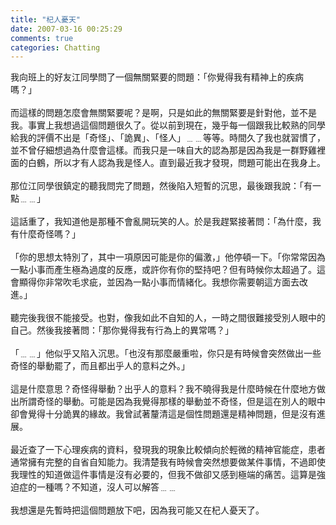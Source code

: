 ```yaml
---
title: "杞人憂天"
date: 2007-03-16 00:25:29
comments: true
categories: Chatting
---
```


我向班上的好友江同學問了一個無關緊要的問題：「你覺得我有精神上的疾病嗎？」<br /><br />而這樣的問題怎麼會無關緊要呢？是啊，只是如此的無關緊要是針對他，並不是我。事實上我想過這個問題很久了。從以前到現在，幾乎每一個跟我比較熟的同學給我的評價不出是「奇怪」、「詭異」、「怪人」﹍﹍等等。時間久了我也就習慣了，並不曾仔細想過為什麼會這樣。而我只是一味自大的認為那是因為我是一群野雞裡面的白鶴，所以才有人認為我是怪人。直到最近我才發現，問題可能出在我身上。<br /><br />那位江同學很鎮定的聽我問完了問題，然後陷入短暫的沉思，最後跟我說：「有一點﹍﹍」<br /><br />這話重了，我知道他是那種不會亂開玩笑的人。於是我趕緊接著問：「為什麼，我有什麼奇怪嗎？」<br /><br />「你的思想太特別了，其中一項原因可能是你的偏激，」他停頓一下。「你常常因為一點小事而產生極為過度的反應，或許你有你的堅持吧？但有時候你太超過了。這會顯得你非常吹毛求疵，並因為一點小事而情緒化。我想你需要朝這方面去改進。」<br /><br />聽完後我很不能接受。也對，像我如此不自知的人，一時之間很難接受別人眼中的自己。然後我接著問：「那你覺得我有行為上的異常嗎？」<br /><br />「﹍﹍」他似乎又陷入沉思。「也沒有那麼嚴重啦，你只是有時候會突然做出一些奇怪的舉動罷了，而且都出乎人的意料之外。」<br /><br />這是什麼意思？奇怪得舉動？出乎人的意料？我不曉得我是什麼時候在什麼地方做出所謂奇怪的舉動。可能是因為我覺得那樣的舉動並不奇怪，但是這在別人的眼中卻會覺得十分詭異的緣故。我曾試著釐清這是個性問題還是精神問題，但是沒有進展。<br /><br />最近查了一下心理疾病的資料，發現我的現象比較傾向於輕微的精神官能症，患者通常擁有完整的自省自知能力。我清楚我有時候會突然想要做某件事情，不過即使我理性的知道做這件事情是沒有必要的，但我不做卻又感到極端的痛苦。這算是強迫症的一種嗎？不知道，沒人可以解答﹍﹍<br /><br />我想還是先暫時把這個問題放下吧，因為我可能又在杞人憂天了。<br />
